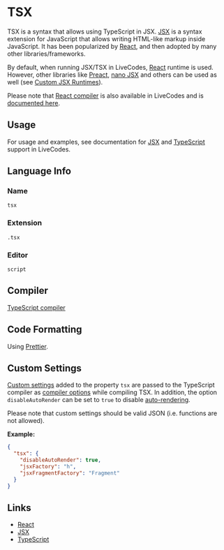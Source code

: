 # TSX

TSX is a syntax that allows using TypeScript in JSX.
[JSX](https://react.dev/learn/writing-markup-with-jsx) is a syntax extension for JavaScript that allows writing HTML-like markup inside JavaScript.
It has been popularized by [React](https://react.dev/), and then adopted by many other libraries/frameworks.

By default, when running JSX/TSX in LiveCodes, [React](https://react.dev/) runtime is used.
However, other libraries like [Preact](https://preactjs.com/), [nano JSX](https://nanojsx.io/) and others can be used as well (see [Custom JSX Runtimes](./jsx.md#custom-jsx-runtimes)).

Please note that [React compiler](https://react.dev/learn/react-compiler) is also available in LiveCodes and is [documented here](./react.md).

## Usage

For usage and examples, see documentation for [JSX](./jsx.md) and [TypeScript](./typescript.md) support in LiveCodes.

## Language Info

### Name

`tsx`

### Extension

`.tsx`

### Editor

`script`

## Compiler

[TypeScript compiler](./typescript.md)

## Code Formatting

Using [Prettier](https://prettier.io/).

## Custom Settings

[Custom settings](../advanced/custom-settings.md) added to the property `tsx` are passed to the TypeScript compiler as [compiler options](https://www.typescriptlang.org/tsconfig#compilerOptions) while compiling TSX.
In addition, the option `disableAutoRender` can be set to `true` to disable [auto-rendering](./jsx#auto-rendering).

Please note that custom settings should be valid JSON (i.e. functions are not allowed).

**Example:**

```json title="Custom Settings"
{
  "tsx": {
    "disableAutoRender": true,
    "jsxFactory": "h",
    "jsxFragmentFactory": "Fragment"
  }
}
```

## Links

- [React](https://react.dev/)
- [JSX](https://react.dev/learn/writing-markup-with-jsx)
- [TypeScript](https://www.typescriptlang.org/)
